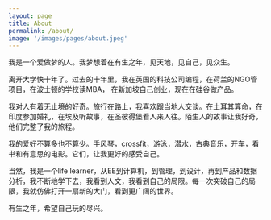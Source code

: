```yaml
---
layout: page
title: About
permalink: /about/
image: '/images/pages/about.jpeg'
---
```

我是一个爱做梦的人。我梦想着在有生之年，见天地，见自己，见众生。

离开大学快十年了。过去的十年里，我在英国的科技公司编程，在荷兰的NGO管项目，在波士顿的学校读MBA， 在新加坡自己创业，现在在硅谷做产品。

我对人有着无止境的好奇。旅行在路上，我喜欢跟当地人交谈。在土耳其算命，在印度参加婚礼，在埃及听故事，在圣彼得堡看人来人往。陌生人的故事让我好奇，他们完整了我的旅程。

我的爱好不算多也不算少。手风琴，crossfit，游泳，潜水，古典音乐，开车，看书和有意思的电影。它们，让我更好的感受自己。

当然，我是一个life learner，从EE到计算机，到管理，到设计，再到产品和数据分析，我不断地学下去，我看到人文，我看到自己的局限。每一次突破自己的局限，我就仿佛打开一扇新的大门，看到更广阔的世界。

有生之年，希望自己玩的尽兴。